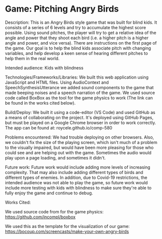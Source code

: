 # Game: Pitching Angry Birds

Description: This is an Angry Birds style game that was built for blind kids. It consists of a series of 6 levels and try to accumulate the highest score possible. Using sound pitches, the player will try to get a relative idea of the angle and power that they shoot each bird (i.e. a higher pitch is a higher angle and power, and vice versa). There are instructions on the first page of the game. Our goal is to help the blind kids associate pitch with changing variables, and help develop a keen sense of hearing different pitches to help them in the real world.

Intended audience: Kids with blindness

Technologies/Frameworks/Libraries: We built this web application using JavaScript and HTML files. Using AudioContext and SpeechSynthesisUtterance we added sound components to the game that made beeping noises and a speech narration of the game. We used source code called BoxBox as the tool for the game physics to work (The link can be found in the works cited below).

Build/Deploy: We built it using a code-editor (VS Code) and used GitHub as a means of collaborating on the project. It's deployed using GitHub Pages, but must be played on a Google Chrome browser in order to work correctly. The app can be found at: roycele.github.io/comp-580

Problems encountered: We had trouble deploying on other browsers. Also, we couldn't fix the size of the playing screen, which isn't much of a problem to the visually impaired, but would have been more pleasing for those who could see and are helping out with the game. Sometimes the audio would play upon a page loading, and sometimes it didn't.

Future work: Future work would include adding more levels of increasing complexity. That may also include adding different types of birds and different types of enemies. In addition, due to Covid-19 restrictions, the intended audience was not able to play the game, so future work would include more testing with kids with blindness to make sure they're able to fully enjoy the game and continue to debug.

Works Cited:

We used source code from for the game physics: https://github.com/incompl/boxbox

We used this as the template for the visualization of our game: https://bocoup.com/screencasts/make-your-own-angry-birds
